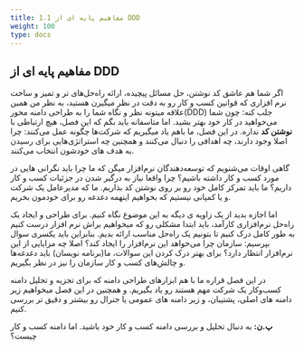 ```yaml
---
title: 1.1 مفاهیم پایه ای از DDD
weight: 100
type: docs
---
```

## مفاهیم پایه ای از DDD


اگر شما هم عاشق کد نوشتن، حل مسائل پیچیده، ارائه راه‌حل‌های تر و تمیز و ساخت نرم افزاری که قوانین کسب و کار رو به دقت در نظر میگیرن هستید، به نظر من همین علاقه میتونه نظر و نگاه شما را به طراحی دامنه محور(DDD) جلب کنه: چون شما می‌خواهید در کار خود بهتر بشید. اما متاسفانه باید بگم که این فصل، هیچ ارتباطی با **نوشتن کد** نداره. در این فصل، ما باهم یاد میگیریم که شرکت‌ها چگونه عمل می‌کنند: چرا اصلا وجود دارند، چه اهدافی را دنبال می‌کنند و همچنین چه استراتژی‌هایی برای رسیدن به هدف های خودشون انتخاب می‌کنند.

گاهی اوقات می‌شنویم که توسعه‌دهندگان نرم‌افزار میگن که ما چرا باید نگرانی هایی در مورد کسب و کار داشته باشیم؟ چرا واقعا نیاز به درگیر شدن در جزئیات کسب و کار داریم؟ ما باید تمرکز کامل خود رو بر روی نوشتن کد بذاریم. ما که مدیرعامل یک شرکت و یا کمپانی نیستیم که بخواهیم اینهمه دغدغه رو برای خودمون بخریم.

اما اجازه بدید از یک زاویه ی دیگه به این موضوع نگاه کنیم. برای طراحی و ایجاد یک راه‌حل نرم‌افزاری کارآمد، باید ابتدا مشکلی رو که میخواهیم براش نرم افزار درست کنیم به طور کامل درک کنیم تا بتونیم یک راه‌حل مناسب ارائه بدیم. بنابراین باید یکسری سوال بپرسیم: سازمان چرا می‌خواهد این نرم‌افزار را ایجاد کند؟ اصلا چه مزایایی از این نرم‌افزار انتظار دارد؟ برای بهتر درک کردن این سوالات، ما(برنامه نویسان) باید دغدغه‌ها و چالش‌های کسب و کار سازمان را نیز در نظر بگیریم.

در این فصل قراره ما با هم ابزارهای طراحی دامنه که برای تجزیه و تحلیل دامنه کسب‌وکار یک شرکت مهم هستند رو یاد بگیریم. و همچنین در این فصل میخواهیم زیر دامنه های اصلی، پشتیبان، و زیر دامنه های عمومی یا جنرال رو بیشتر و دقیق تر بررسی کنیم.

**پ.ن:** به دنبال تحلیل و بررسی دامنه کسب و کار خود باشید. اما دامنه کسب و کار چیست؟
